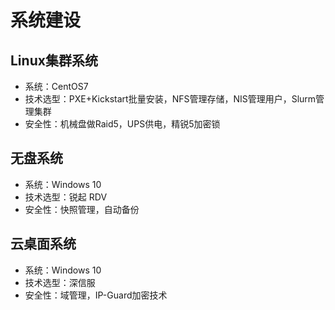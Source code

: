 # 系统建设

## Linux集群系统

- 系统：CentOS7
- 技术选型：PXE+Kickstart批量安装，NFS管理存储，NIS管理用户，Slurm管理集群
- 安全性：机械盘做Raid5，UPS供电，精锐5加密锁

## 无盘系统

- 系统：Windows 10
- 技术选型：锐起 RDV
- 安全性：快照管理，自动备份

## 云桌面系统

- 系统：Windows 10
- 技术选型：深信服
- 安全性：域管理，IP-Guard加密技术
